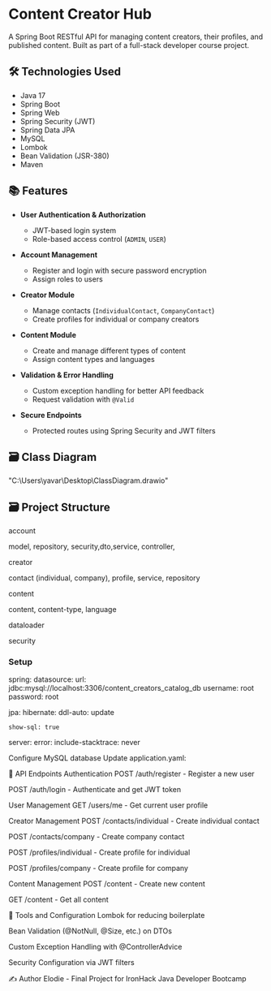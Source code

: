 # Content Creator Hub

A Spring Boot RESTful API for managing content creators, their profiles, and published content. Built as part of a full-stack developer course project.

## 🛠 Technologies Used

- Java 17
- Spring Boot
- Spring Web
- Spring Security (JWT)
- Spring Data JPA
- MySQL
- Lombok
- Bean Validation (JSR-380)
- Maven

## 📚 Features

- **User Authentication & Authorization**
    - JWT-based login system
    - Role-based access control (`ADMIN`, `USER`)

- **Account Management**
    - Register and login with secure password encryption
    - Assign roles to users

- **Creator Module**
    - Manage contacts (`IndividualContact`, `CompanyContact`)
    - Create profiles for individual or company creators

- **Content Module**
    - Create and manage different types of content
    - Assign content types and languages

- **Validation & Error Handling**
    - Custom exception handling for better API feedback
    - Request validation with `@Valid`

- **Secure Endpoints**
    - Protected routes using Spring Security and JWT filters

## 🗃 Class Diagram
"C:\Users\yavar\Desktop\ClassDiagram.drawio"
## 🗃 Project Structure

account

model, repository, security,dto,service,  controller,

creator

contact (individual, company), profile, service, repository

content

content, content-type, language

dataloader

security


### Setup
spring:
datasource:
url: jdbc:mysql://localhost:3306/content_creators_catalog_db
username: root
password: root

jpa:
hibernate:
ddl-auto: update

    show-sql: true

server:
error:
include-stacktrace: never

Configure MySQL database
Update application.yaml:

🧪 API Endpoints
Authentication
POST /auth/register - Register a new user

POST /auth/login - Authenticate and get JWT token

User Management
GET /users/me - Get current user profile

Creator Management
POST /contacts/individual - Create individual contact

POST /contacts/company - Create company contact

POST /profiles/individual - Create profile for individual

POST /profiles/company - Create profile for company

Content Management
POST /content - Create new content

GET /content - Get all content

🧰 Tools and Configuration
Lombok for reducing boilerplate

Bean Validation (@NotNull, @Size, etc.) on DTOs

Custom Exception Handling with @ControllerAdvice

Security Configuration via JWT filters

✍️ Author
Elodie - Final Project for IronHack Java Developer Bootcamp